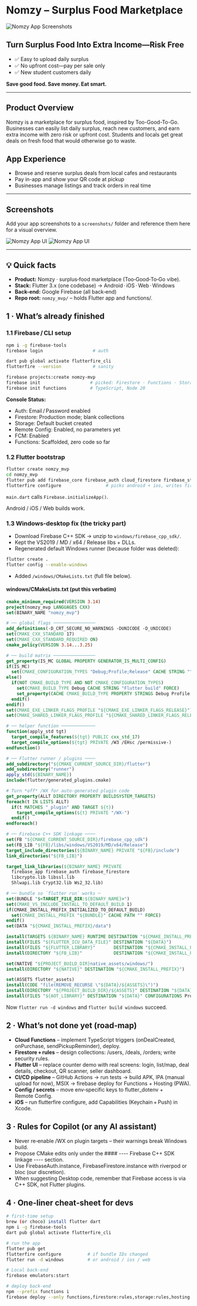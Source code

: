 # Nomzy – Surplus Food Marketplace

![Nomzy App Screenshots](screenshots/nomzy_screens.png)

## Turn Surplus Food Into Extra Income—Risk Free

- ✅ Easy to upload daily surplus
- ✅ No upfront cost—pay per sale only
- ✅ New student customers daily

**Save good food. Save money. Eat smart.**

---

## Product Overview
Nomzy is a marketplace for surplus food, inspired by Too-Good-To-Go. Businesses can easily list daily surplus, reach new customers, and earn extra income with zero risk or upfront cost. Students and locals get great deals on fresh food that would otherwise go to waste.

## App Experience
- Browse and reserve surplus deals from local cafes and restaurants
- Pay in-app and show your QR code at pickup
- Businesses manage listings and track orders in real time

---

## Screenshots
Add your app screenshots to a `screenshots/` folder and reference them here for a visual overview.

![Nomzy App UI](screenshots/nomzy_ui_1.png)
![Nomzy App UI](screenshots/nomzy_ui_2.png)

---

## 💡 Quick facts
- **Product:** Nomzy · surplus‑food marketplace (Too‑Good‑To‑Go vibe).
- **Stack:** Flutter 3.x (one codebase) → Android · iOS · Web · Windows
- **Back-end:** Google Firebase (all back‑end)
- **Repo root:** `nomzy_mvp/` – holds Flutter app and functions/.

## 1 · What’s already finished
### 1.1 Firebase / CLI setup
```bash
npm i -g firebase-tools
firebase login                   # auth

dart pub global activate flutterfire_cli
flutterfire --version            # sanity

firebase projects:create nomzy-mvp
firebase init                   # picked: Firestore · Functions · Storage · Remote Config
firebase init functions         # TypeScript, Node 20
```
**Console Status:**
- Auth: Email / Password enabled
- Firestore: Production mode; blank collections
- Storage: Default bucket created
- Remote Config: Enabled, no parameters yet
- FCM: Enabled
- Functions: Scaffolded, zero code so far

### 1.2 Flutter bootstrap
```bash
flutter create nomzy_mvp
cd nomzy_mvp
flutter pub add firebase_core firebase_auth cloud_firestore firebase_storage
flutterfire configure                 # picks android + ios, writes firebase_options.dart
```
`main.dart` calls `Firebase.initializeApp()`.

Android / iOS / Web builds work.

### 1.3 Windows‑desktop fix (the tricky part)
- Download Firebase C++ SDK → unzip to `windows/firebase_cpp_sdk/`.
- Kept the VS2019 / MD / x64 / Release libs + DLLs.
- Regenerated default Windows runner (because folder was deleted):

```bash
flutter create .
flutter config --enable-windows
```
- Added `/windows/CMakeLists.txt` (full file below).

#### windows/CMakeLists.txt (put this verbatim)
```cmake
cmake_minimum_required(VERSION 3.14)
project(nomzy_mvp LANGUAGES CXX)
set(BINARY_NAME "nomzy_mvp")

# ── global flags ────────────────
add_definitions(-D_CRT_SECURE_NO_WARNINGS -DUNICODE -D_UNICODE)
set(CMAKE_CXX_STANDARD 17)
set(CMAKE_CXX_STANDARD_REQUIRED ON)
cmake_policy(VERSION 3.14...3.25)

# ── build matrix ────────────────
get_property(IS_MC GLOBAL PROPERTY GENERATOR_IS_MULTI_CONFIG)
if(IS_MC)
  set(CMAKE_CONFIGURATION_TYPES "Debug;Profile;Release" CACHE STRING "" FORCE)
else()
  if(NOT CMAKE_BUILD_TYPE AND NOT CMAKE_CONFIGURATION_TYPES)
    set(CMAKE_BUILD_TYPE Debug CACHE STRING "Flutter build" FORCE)
    set_property(CACHE CMAKE_BUILD_TYPE PROPERTY STRINGS Debug Profile Release)
  endif()
endif()
set(CMAKE_EXE_LINKER_FLAGS_PROFILE "${CMAKE_EXE_LINKER_FLAGS_RELEASE}")
set(CMAKE_SHARED_LINKER_FLAGS_PROFILE "${CMAKE_SHARED_LINKER_FLAGS_RELEASE}")

# ── helper function ─────────────
function(apply_std tgt)
  target_compile_features(${tgt} PUBLIC cxx_std_17)
  target_compile_options(${tgt} PRIVATE /W3 /EHsc /permissive-)
endfunction()

# ── Flutter runner / plugins ────
add_subdirectory("${CMAKE_CURRENT_SOURCE_DIR}/flutter")
add_subdirectory("runner")
apply_std(${BINARY_NAME})
include(flutter/generated_plugins.cmake)

# Turn *off* /WX for auto‑generated plugin code
get_property(ALLT DIRECTORY PROPERTY BUILDSYSTEM_TARGETS)
foreach(t IN LISTS ALLT)
  if(t MATCHES "_plugin" AND TARGET ${t})
    target_compile_options(${t} PRIVATE "/WX-")
  endif()
endforeach()

# ── Firebase C++ SDK linkage ────
set(FB "${CMAKE_CURRENT_SOURCE_DIR}/firebase_cpp_sdk")
set(FB_LIB "${FB}/libs/windows/VS2019/MD/x64/Release")
target_include_directories(${BINARY_NAME} PRIVATE "${FB}/include")
link_directories("${FB_LIB}")

target_link_libraries(${BINARY_NAME} PRIVATE
  firebase_app firebase_auth firebase_firestore
  libcrypto.lib libssl.lib
  Shlwapi.lib Crypt32.lib Ws2_32.lib)

# ── bundle so `flutter run` works ─
set(BUNDLE "$<TARGET_FILE_DIR:${BINARY_NAME}>")
set(CMAKE_VS_INCLUDE_INSTALL_TO_DEFAULT_BUILD 1)
if(CMAKE_INSTALL_PREFIX_INITIALIZED_TO_DEFAULT_BUILD)
  set(CMAKE_INSTALL_PREFIX "${BUNDLE}" CACHE PATH "" FORCE)
endif()
set(DATA "${CMAKE_INSTALL_PREFIX}/data")

install(TARGETS ${BINARY_NAME} RUNTIME DESTINATION "${CMAKE_INSTALL_PREFIX}")
install(FILES "${FLUTTER_ICU_DATA_FILE}" DESTINATION "${DATA}")
install(FILES "${FLUTTER_LIBRARY}"       DESTINATION "${CMAKE_INSTALL_PREFIX}")
install(DIRECTORY "${FB_LIB}"            DESTINATION "${CMAKE_INSTALL_PREFIX}" FILES_MATCHING PATTERN "*.dll")

set(NATIVE "${PROJECT_BUILD_DIR}native_assets/windows/")
install(DIRECTORY "${NATIVE}" DESTINATION "${CMAKE_INSTALL_PREFIX}")

set(ASSETS flutter_assets)
install(CODE "file(REMOVE_RECURSE \"${DATA}/${ASSETS}\")")
install(DIRECTORY "${PROJECT_BUILD_DIR}/${ASSETS}" DESTINATION "${DATA}")
install(FILES "${AOT_LIBRARY}" DESTINATION "${DATA}" CONFIGURATIONS Profile;Release)
```
Now `flutter run -d windows` and `flutter build windows` succeed.

## 2 · What’s not done yet (road‑map)
- **Cloud Functions** – implement TypeScript triggers (onDealCreated, onPurchase, sendPickupReminder), deploy.
- **Firestore + rules** – design collections: /users, /deals, /orders; write security rules.
- **Flutter UI** – replace counter demo with real screens: login, list/map, deal details, checkout, QR scanner, seller dashboard.
- **CI/CD pipeline** – GitHub Actions → run tests → build APK, IPA (manual upload for now), MSIX → firebase deploy for Functions + Hosting (PWA).
- **Config / secrets** – move env‑specific keys to flutter_dotenv + Remote Config.
- **iOS** – run flutterfire configure, add Capabilities (Keychain + Push) in Xcode.

## 3 · Rules for Copilot (or any AI assistant)
- Never re‑enable /WX on plugin targets – their warnings break Windows build.
- Propose CMake edits only under the #### ---- Firebase C++ SDK linkage ---- section.
- Use FirebaseAuth.instance, FirebaseFirestore.instance with riverpod or bloc (our discretion).
- When suggesting Desktop code, remember that Firebase access is via C++ SDK, not Flutter plugins.

## 4 · One‑liner cheat‑sheet for devs
```bash
# first‑time setup
brew (or choco) install flutter dart
npm i -g firebase-tools
dart pub global activate flutterfire_cli

# run the app
flutter pub get
flutterfire configure          # if bundle IDs changed
flutter run -d windows         # or android / ios / web

# Local back‑end
firebase emulators:start

# deploy back‑end
npm --prefix functions i
firebase deploy --only functions,firestore:rules,storage:rules,hosting
```
